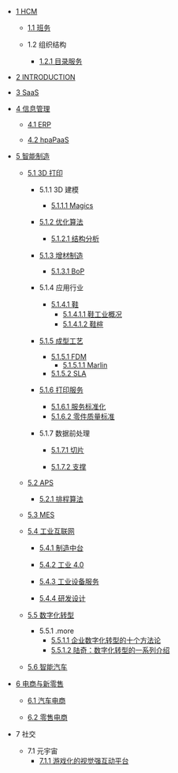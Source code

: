   - [1 HCM](/HCM/README.md)
    - [1.1 班务](/HCM/班务/README.md)
      
    - 1.2 组织结构
      - [1.2.1 目录服务](/HCM/组织结构/目录服务.md)
  - [2 INTRODUCTION](/INTRODUCTION.md)
  - [3 SaaS](/SaaS/README.md)
    
  - [4 信息管理](/信息管理/README.md)
    - [4.1 ERP](/信息管理/ERP/README.md)
      
    - [4.2 hpaPaaS](/信息管理/hpaPaaS/README.md)
      
  - [5 智能制造](/智能制造/README.md)
    - [5.1 3D 打印](/智能制造/3D%20打印/README.md)
      - 5.1.1 3D 建模
        - [5.1.1.1 Magics](/智能制造/3D%20打印/3D%20建模/Magics/README.md)
          
      - [5.1.2 优化算法](/智能制造/3D%20打印/优化算法/README.md)
        - [5.1.2.1 结构分析](/智能制造/3D%20打印/优化算法/结构分析.md)
      - [5.1.3 增材制造](/智能制造/3D%20打印/增材制造/README.md)
        - [5.1.3.1 BoP](/智能制造/3D%20打印/增材制造/BoP.md)
      - 5.1.4 应用行业
        - [5.1.4.1 鞋](/智能制造/3D%20打印/应用行业/鞋/README.md)
          - [5.1.4.1.1 鞋工业概况](/智能制造/3D%20打印/应用行业/鞋/鞋工业概况.md)
          - [5.1.4.1.2 鞋楦](/智能制造/3D%20打印/应用行业/鞋/鞋楦.md)
      - [5.1.5 成型工艺](/智能制造/3D%20打印/成型工艺/README.md)
        - [5.1.5.1 FDM](/智能制造/3D%20打印/成型工艺/FDM/README.md)
          - [5.1.5.1.1 Marlin](/智能制造/3D%20打印/成型工艺/FDM/Marlin.md)
        - [5.1.5.2 SLA](/智能制造/3D%20打印/成型工艺/SLA/README.md)
          
      - [5.1.6 打印服务](/智能制造/3D%20打印/打印服务/README.md)
        - [5.1.6.1 服务标准化](/智能制造/3D%20打印/打印服务/服务标准化.md)
        - [5.1.6.2 零件质量标准](/智能制造/3D%20打印/打印服务/零件质量标准.md)
      - 5.1.7 数据前处理
        - [5.1.7.1 切片](/智能制造/3D%20打印/数据前处理/切片/README.md)
          
        - [5.1.7.2 支撑](/智能制造/3D%20打印/数据前处理/支撑/README.md)
          
    - [5.2 APS](/智能制造/APS/README.md)
      - [5.2.1 排程算法](/智能制造/APS/排程算法.md)
    - [5.3 MES](/智能制造/MES/README.md)
      
    - [5.4 工业互联网](/智能制造/工业互联网/README.md)
      - [5.4.1 制造中台](/智能制造/工业互联网/制造中台/README.md)
        
      - [5.4.2 工业 4.0](/智能制造/工业互联网/工业%204.0/README.md)
        
      - [5.4.3 工业设备服务](/智能制造/工业互联网/工业设备服务/README.md)
        
      - [5.4.4 研发设计](/智能制造/工业互联网/研发设计/README.md)
        
    - [5.5 数字化转型](/智能制造/数字化转型/README.md)
      - 5.5.1 .more
        - [5.5.1.1 企业数字化转型的十个方法论](/智能制造/数字化转型/.more/2021-企业数字化转型的十个方法论.md)
        - [5.5.1.2 陆奇：数字化转型的一系列介绍](/智能制造/数字化转型/.more/陆奇：数字化转型的一系列介绍.md)
    - [5.6 智能汽车](/智能制造/智能汽车/README.md)
      
  - [6 电商与新零售](/电商与新零售/README.md)
    - [6.1 汽车电商](/电商与新零售/汽车电商/README.md)
      
    - [6.2 零售电商](/电商与新零售/零售电商/README.md)
      
  - 7 社交
    - 7.1 元宇宙
      - [7.1.1 游戏化的视觉强互动平台](/社交/元宇宙/游戏化的视觉强互动平台.md)